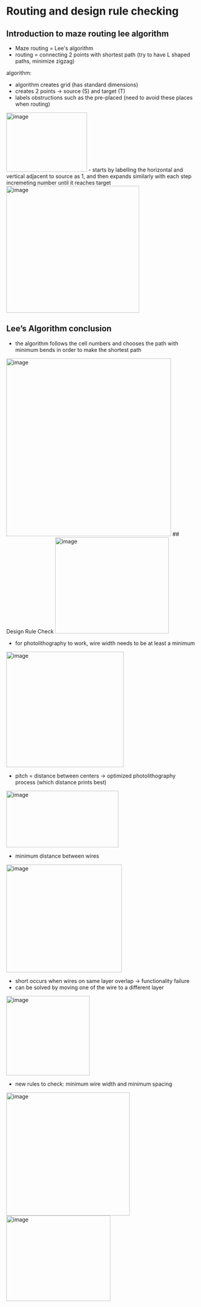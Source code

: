 # Routing and design rule checking
## Introduction to maze routing lee algorithm
- Maze routing = Lee's algorithm
- routing = connecting 2 points with shortest path (try to have L shaped paths, minimize zigzag)

algorithm:
- algorithm creates grid (has standard dimensions)
- creates 2 points -> source (S) and target (T)
- labels obstructions such as the pre-placed (need to avoid these places when routing)
<img width="213" height="156" alt="image" src="https://github.com/user-attachments/assets/d55155f3-c1be-4bc7-9761-98d8b5228af7" />
- starts by labelling the horizontal and vertical adjacent to source as 1, and then expands similarly with each step incremeting number until it reaches target
<img width="351" height="334" alt="image" src="https://github.com/user-attachments/assets/34b66936-f881-442c-8107-a49ab8bb1820" />

## Lee’s Algorithm conclusion
- the algorithm follows the cell numbers and chooses the path with minimum bends in order to make the shortest path
<img width="435" height="468" alt="image" src="https://github.com/user-attachments/assets/1502258b-ca0e-4b99-965f-13836dd8e549" />
## Design Rule Check
<img width="300" height="253" alt="image" src="https://github.com/user-attachments/assets/4cca2946-8b71-41ff-8db7-6fa927c9f397" />

- for photolithography to work, wire width needs to be at least a minimum
<img width="310" height="304" alt="image" src="https://github.com/user-attachments/assets/8e06498c-3f51-40ce-8a4d-d8391e9da1fc" />

- pitch = distance between centers -> optimized photolithography process (which distance prints best)
<img width="296" height="149" alt="image" src="https://github.com/user-attachments/assets/e64b9942-b977-4a3f-b819-96f63bc02f51" />

- minimum distance between wires
<img width="305" height="284" alt="image" src="https://github.com/user-attachments/assets/69bacd17-4e49-4ddc-8fbe-396526435f9c" />

- short occurs when wires on same layer overlap -> functionality failure
- can be solved by moving one of the wire to a different layer
<img width="220" height="209" alt="image" src="https://github.com/user-attachments/assets/0fc88f8f-1251-4639-97fc-32405cde8834" />

- new rules to check: minimum wire width and minimum spacing
<img width="326" height="324" alt="image" src="https://github.com/user-attachments/assets/923069b3-6a0e-405c-a305-1fab37002cf8" />
<img width="275" height="225" alt="image" src="https://github.com/user-attachments/assets/a9d1d02c-0ac4-4d31-ba91-06c9a4611b98" />




